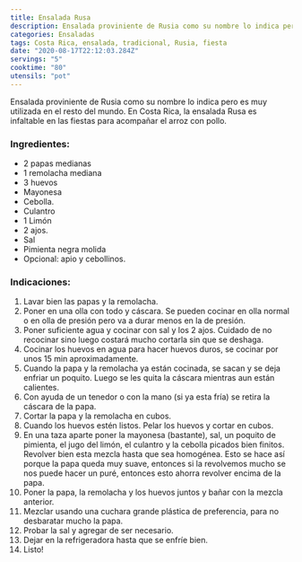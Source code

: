 ```yaml
---
title: Ensalada Rusa
description: Ensalada proviniente de Rusia como su nombre lo indica pero es muy utilizada en el resto del mundo
categories: Ensaladas
tags: Costa Rica, ensalada, tradicional, Rusia, fiesta
date: "2020-08-17T22:12:03.284Z"
servings: "5"
cooktime: "80"
utensils: "pot"
---
```


Ensalada proviniente de Rusia como su nombre lo indica pero es muy utilizada en el resto del mundo. En Costa Rica, la ensalada Rusa es infaltable en las fiestas para acompañar el arroz con pollo.

### Ingredientes:

- 2 papas medianas
- 1 remolacha mediana
- 3 huevos
- Mayonesa
- Cebolla.
- Culantro
- 1 Limón
- 2 ajos.
- Sal
- Pimienta negra molida
- Opcional: apio y cebollinos.

### Indicaciones:

1. Lavar bien las papas y la remolacha.
2. Poner en una olla con todo y cáscara. Se pueden cocinar en olla normal o en olla de presión pero va a durar menos en la de presión.
3. Poner suficiente agua y cocinar con sal y los 2 ajos. Cuidado de no recocinar sino luego costará mucho cortarla sin que se deshaga.
4. Cocinar los huevos en agua para hacer huevos duros, se cocinar por unos 15 min aproximadamente.
5. Cuando la papa y la remolacha ya están cocinada, se sacan y se deja enfriar un poquito. Luego se les quita la cáscara mientras aun están calientes.
6. Con ayuda de un tenedor o con la mano (si ya esta fría) se retira la cáscara de la papa.
7. Cortar la papa y la remolacha en cubos.
8. Cuando los huevos estén listos. Pelar los huevos y cortar en cubos.
9. En una taza aparte poner la mayonesa (bastante), sal, un poquito de pimienta, el jugo del limón, el culantro y la cebolla picados bien finitos. Revolver bien esta mezcla hasta que sea homogénea. Esto se hace así porque la papa queda muy suave, entonces si la revolvemos mucho se nos puede hacer un puré, entonces esto ahorra revolver encima de la papa.
10. Poner la papa, la remolacha y los huevos juntos y bañar con la mezcla anterior. 
11. Mezclar usando una cuchara grande plástica de preferencia, para no desbaratar mucho la papa.
12. Probar la sal y agregar de ser necesario.
13. Dejar en la refrigeradora hasta que se enfríe  bien.
14. Listo!
